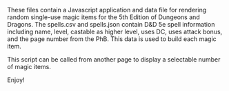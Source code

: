 These files contain a Javascript application and data file for rendering random single-use magic items for the 5th Edition of Dungeons and Dragons. The spells.csv and spells.json contain D&D 5e spell information including name, level, castable as higher level, uses DC, uses attack bonus, and the page number from the PhB. This data is used to build each magic item.

This script can be called from another page to display a selectable number of magic items.

Enjoy!